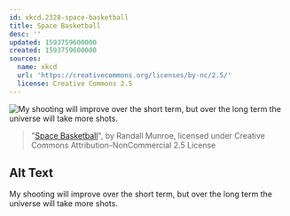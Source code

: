 ```yaml
---
id: xkcd.2328-space-basketball
title: Space Basketball
desc: ''
updated: 1593759600000
created: 1593759600000
sources:
  name: xkcd
  url: 'https://creativecommons.org/licenses/by-nc/2.5/'
  license: Creative Commons 2.5
---
```

![My shooting will improve over the short term, but over the long term the universe will take more shots.](https://imgs.xkcd.com/comics/space_basketball.png)
> "[Space Basketball](https://xkcd.com/2328/)", by Randall Munroe, licensed under Creative Commons Attribution-NonCommercial 2.5 License

## Alt Text
My shooting will improve over the short term, but over the long term the universe will take more shots.

